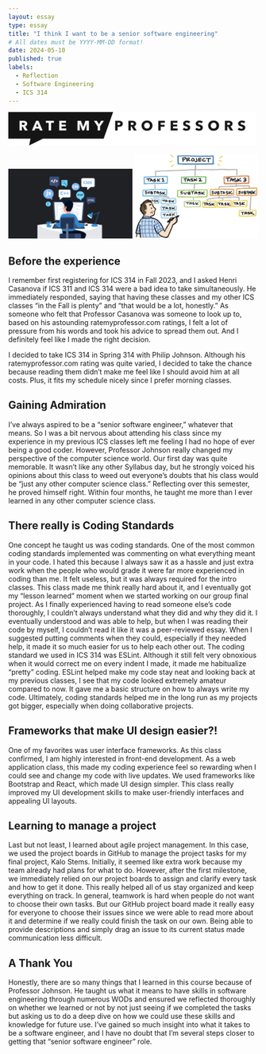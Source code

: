 ```yaml
---
layout: essay
type: essay
title: "I think I want to be a senior software engineering"
# All dates must be YYYY-MM-DD format!
date: 2024-05-10
published: true
labels:
  - Reflection
  - Software Engineering
  - ICS 314
---
```


<pre><img width="500px" class="rounded float-start pe-4" src="../img/RateMyProfessorsLogo.svg.png"></pre>

<img width="250px" class="rounded float-start pe-4" src="../img/sse.jpg">
<img width="250px" class="rounded float-start pe-4" src="../img/AssignTasks.png">

## Before the experience
<p>I remember first registering for ICS 314 in Fall 2023, and I asked Henri Casanova if ICS 311 and ICS 314 were a bad idea to take simultaneously. He immediately responded, saying that having these classes and my other ICS classes “in the Fall is plenty” and “that would be a lot, honestly.” As someone who felt that Professor Casanova was someone to look up to, based on his astounding ratemyprofessor.com ratings, I felt a lot of pressure from his words and took his advice to spread them out. And I definitely feel like I made the right decision.

I decided to take ICS 314 in Spring 314 with Philip Johnson. Although his ratemyprofessor.com rating was quite varied, I decided to take the chance because reading them didn’t make me feel like I should avoid him at all costs. Plus, it fits my schedule nicely since I prefer morning classes.</p>

## Gaining Admiration
<p>I’ve always aspired to be a “senior software engineer,” whatever that means. So I was a bit nervous about attending his class since my experience in my previous ICS classes left me feeling I had no hope of ever being a good coder. However, Professor Johnson really changed my perspective of the computer science world. Our first day was quite memorable. It wasn’t like any other Syllabus day, but he strongly voiced his opinions about this class to weed out everyone’s doubts that his class would be “just any other computer science class.” Reflecting over this semester, he proved himself right. Within four months, he taught me more than I ever learned in any other computer science class.</p>

## There really is Coding Standards
<p>One concept he taught us was coding standards. One of the most common coding standards implemented was commenting on what everything meant in your code. I hated this because I always saw it as a hassle and just extra work when the people who would grade it were far more experienced in coding than me. It felt useless, but it was always required for the intro classes. This class made me think really hard about it, and I eventually got my “lesson learned” moment when we started working on our group final project. As I finally experienced having to read someone else’s code thoroughly, I couldn’t always understand what they did and why they did it. I eventually understood and was able to help, but when I was reading their code by myself, I couldn’t read it like it was a peer-reviewed essay. When I suggested putting comments when they could, especially if they needed help, it made it so much easier for us to help each other out. The coding standard we used in ICS 314 was ESLint. Although it still felt very obnoxious when it would correct me on every indent I made, it made me habitualize “pretty” coding. ESLint helped make my code stay neat and looking back at my previous classes, I see that my code looked extremely amateur compared to now. It gave me a basic structure on how to always write my code. Ultimately, coding standards helped me in the long run as my projects got bigger, especially when doing collaborative projects.</p>

## Frameworks that make UI design easier?!
<p>One of my favorites was user interface frameworks. As this class confirmed, I am highly interested in front-end development. As a web application class, this made my coding experience feel so rewarding when I could see and change my code with live updates. We used frameworks like Bootstrap and React, which made UI design simpler. This class really improved my UI development skills to make user-friendly interfaces and appealing UI layouts.</p>

## Learning to manage a project
<p>Last but not least, I learned about agile project management. In this case, we used the project boards in GitHub to manage the project tasks for my final project, Kalo Stems. Initially, it seemed like extra work because my team already had plans for what to do. However, after the first milestone, we immediately relied on our project boards to assign and clarify every task and how to get it done. This really helped all of us stay organized and keep everything on track. In general, teamwork is hard when people do not want to choose their own tasks. But our GitHub project board made it really easy for everyone to choose their issues since we were able to read more about it and determine if we really could finish the task on our own. Being able to provide descriptions and simply drag an issue to its current status made communication less difficult.</p>

## A Thank You
<p>Honestly, there are so many things that I learned in this course because of Professor Johnson. He taught us what it means to have skills in software engineering through numerous WODs and ensured we reflected thoroughly on whether we learned or not by not just seeing if we completed the tasks but asking us to do a deep dive on how we could use these skills and knowledge for future use. I’ve gained so much insight into what it takes to be a software engineer, and I have no doubt that I’m several steps closer to getting that “senior software engineer” role.</p>
